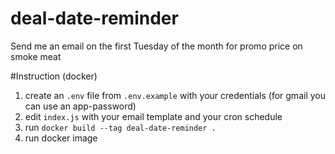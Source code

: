 # deal-date-reminder
Send me an email on the first Tuesday of the month for promo price on smoke meat

#Instruction (docker)
1. create an `.env` file from `.env.example` with your credentials (for gmail you can use an app-password)
2. edit `index.js` with your email template and your cron schedule
3. run `docker build --tag deal-date-reminder .`
4. run docker image
   
